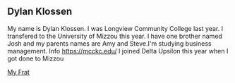 ## Dylan Klossen

My name is Dylan Klossen. I was Longview Community College last year. I transfered to the University of Mizzou this year.
I have one brother named Josh and my parents names are Amy and Steve.I'm studying business management.
Info https://mcckc.edu/
I joined Delta Upsilon this year when I got done to Mizzou


[My Frat](frat.md)

